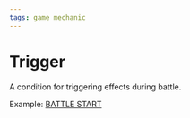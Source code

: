 ```yaml
---
tags: game mechanic
---
```


# Trigger

A condition for triggering effects during battle.

Example: [BATTLE START](Triggers/BATTLE%20START.md)